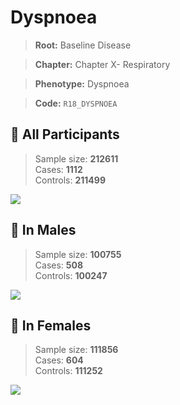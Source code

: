# Dyspnoea

> **Root:** Baseline Disease  

> **Chapter:** Chapter X- Respiratory  

> **Phenotype:** Dyspnoea  

> **Code:** `R18_DYSPNOEA`

## 🧪 All Participants  
> Sample size: **212611**  
> Cases: **1112**  
> Controls: **211499**
<img src="/Disease/Figures/ALL/Baseline/R18_DYSPNOEA.png"/>
<CsvTable src="/public/Disease/Data/ALL/Baseline/LG_R18_DYSPNOEA.csv" label="🔍 View full results" />

## 👨 In Males  
> Sample size: **100755**  
> Cases: **508**  
> Controls: **100247**
<img src="/Disease/Figures/Male/Baseline/R18_DYSPNOEA.png"/>
<CsvTable src="/public/Disease/Data/Male/Baseline/LG_R18_DYSPNOEA.csv" label="🔍 View full results" />

## 👩 In Females  
> Sample size: **111856**  
> Cases: **604**  
> Controls: **111252**
<img src="/Disease/Figures/Female/Baseline/R18_DYSPNOEA.png"/>
<CsvTable src="/public/Disease/Data/Female/Baseline/LG_R18_DYSPNOEA.csv" label="🔍 View full results" />
